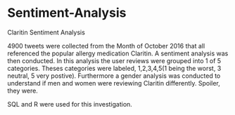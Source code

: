 # Sentiment-Analysis
Claritin Sentiment Analysis


4900 tweets were collected from the Month of October 2016 that all referenced the popular allergy medication Claritin.  A sentiment analysis was then conducted.  In this analysis the user reviews were grouped into 1 of 5 categories.  Theses categories were labeled, 1,2,3,4,5(1 being the worst, 3 neutral, 5 very postive).  Furthermore a gender analysis was conducted to understand if men and women were reviewing Claritin differently.  Spoiler, they were.

SQL and R were used for this investigation.
